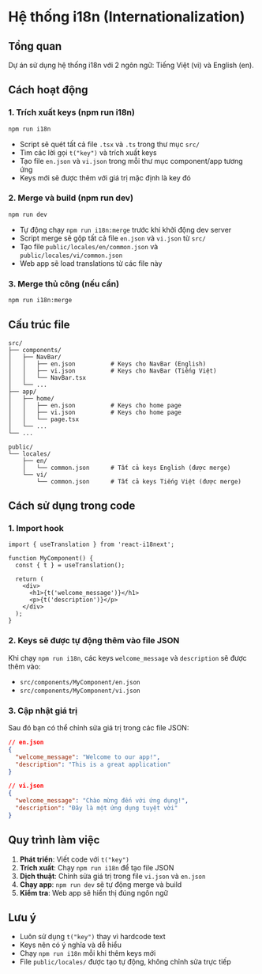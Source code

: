 # Hệ thống i18n (Internationalization)

## Tổng quan
Dự án sử dụng hệ thống i18n với 2 ngôn ngữ: Tiếng Việt (vi) và English (en).

## Cách hoạt động

### 1. Trích xuất keys (npm run i18n)
```bash
npm run i18n
```
- Script sẽ quét tất cả file `.tsx` và `.ts` trong thư mục `src/`
- Tìm các lời gọi `t("key")` và trích xuất keys
- Tạo file `en.json` và `vi.json` trong mỗi thư mục component/app tương ứng
- Keys mới sẽ được thêm với giá trị mặc định là key đó

### 2. Merge và build (npm run dev)
```bash
npm run dev
```
- Tự động chạy `npm run i18n:merge` trước khi khởi động dev server
- Script merge sẽ gộp tất cả file `en.json` và `vi.json` từ `src/`
- Tạo file `public/locales/en/common.json` và `public/locales/vi/common.json`
- Web app sẽ load translations từ các file này

### 3. Merge thủ công (nếu cần)
```bash
npm run i18n:merge
```

## Cấu trúc file

```
src/
├── components/
│   ├── NavBar/
│   │   ├── en.json          # Keys cho NavBar (English)
│   │   ├── vi.json          # Keys cho NavBar (Tiếng Việt)
│   │   └── NavBar.tsx
│   └── ...
├── app/
│   ├── home/
│   │   ├── en.json          # Keys cho home page
│   │   ├── vi.json          # Keys cho home page
│   │   └── page.tsx
│   └── ...
└── ...

public/
└── locales/
    ├── en/
    │   └── common.json      # Tất cả keys English (được merge)
    └── vi/
        └── common.json      # Tất cả keys Tiếng Việt (được merge)
```

## Cách sử dụng trong code

### 1. Import hook
```tsx
import { useTranslation } from 'react-i18next';

function MyComponent() {
  const { t } = useTranslation();
  
  return (
    <div>
      <h1>{t('welcome_message')}</h1>
      <p>{t('description')}</p>
    </div>
  );
}
```

### 2. Keys sẽ được tự động thêm vào file JSON
Khi chạy `npm run i18n`, các keys `welcome_message` và `description` sẽ được thêm vào:
- `src/components/MyComponent/en.json`
- `src/components/MyComponent/vi.json`

### 3. Cập nhật giá trị
Sau đó bạn có thể chỉnh sửa giá trị trong các file JSON:
```json
// en.json
{
  "welcome_message": "Welcome to our app!",
  "description": "This is a great application"
}

// vi.json
{
  "welcome_message": "Chào mừng đến với ứng dụng!",
  "description": "Đây là một ứng dụng tuyệt vời"
}
```

## Quy trình làm việc

1. **Phát triển**: Viết code với `t("key")`
2. **Trích xuất**: Chạy `npm run i18n` để tạo file JSON
3. **Dịch thuật**: Chỉnh sửa giá trị trong file `vi.json` và `en.json`
4. **Chạy app**: `npm run dev` sẽ tự động merge và build
5. **Kiểm tra**: Web app sẽ hiển thị đúng ngôn ngữ

## Lưu ý

- Luôn sử dụng `t("key")` thay vì hardcode text
- Keys nên có ý nghĩa và dễ hiểu
- Chạy `npm run i18n` mỗi khi thêm keys mới
- File `public/locales/` được tạo tự động, không chỉnh sửa trực tiếp 